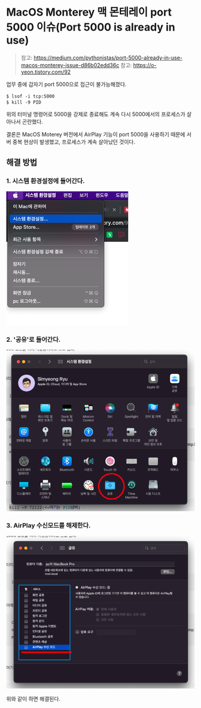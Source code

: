 # MacOS Monterey 맥 몬테레이 port 5000 이슈(Port 5000 is already in use)

> 참고: https://medium.com/pythonistas/port-5000-already-in-use-macos-monterey-issue-d86b02edd36c
> 참고: https://o-yeon.tistory.com/92

업무 중에 갑자기 port 5000으로 접근이 불가능해졌다.

```
$ lsof -i tcp:5000
$ kill -9 PID
```

위의 터미널 명령어로 5000을 강제로 종료해도 계속 다시 5000에서의 프로세스가 살아나서 곤란했다.

결론은 MacOS Moterey 버전에서 AirPlay 기능이 port 5000을 사용하기 때문에 서버 중복 현상이 발생했고, 프로세스가 계속 살아났던 것이다.

## 해결 방법

### 1. 시스템 환경설정에 들어간다.

<img src="../assets/20220323/01.png" />

### 2. '공유'로 들어간다.

<img src="../assets/20220323/02.png" />

### 3. AirPlay 수신모드를 해제한다.

<img src="../assets/20220323/03.png" />

위와 같이 하면 해결된다.

